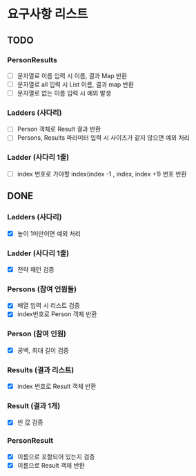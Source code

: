 
# 요구사항 리스트

## TODO



### PersonResults
- [ ] 문자열로 이름 입력 시 이름, 결과 Map 반환
- [ ] 문자열로 all 입력 시 List 이름, 결과 map 반환
- [ ] 문자열로 없는 이름 입력 시 예외 발생 

### Ladders (사다리)
- [ ] Person 객체로 Result 결과 반환
- [ ] Persons, Results 파라미터 입력 시 사이즈가 같지 않으면 예외 처리 

### Ladder (사다리 1줄)
- [ ] index 번호로 가야할 index(index -1 , index, index +1) 번호 반환    

## DONE

### Ladders (사다리)
- [x] 높이 1미만이면 예외 처리

### Ladder (사다리 1줄)
- [x] 전략 패턴 검증

### Persons (참여 인원들)
- [x] 배열 입력 시 리스트 검증
- [x] index번호로 Person 객체 반환

### Person (참여 인원)
- [x] 공백, 최대 길이 검증

### Results (결과 리스트)
- [x] index 번호로 Result 객체 반환

### Result (결과 1개)
- [x] 빈 값 검증

### PersonResult
- [x] 이름으로 포함되어 있는지 검증
- [x] 이름으로 Result 객체 반환
